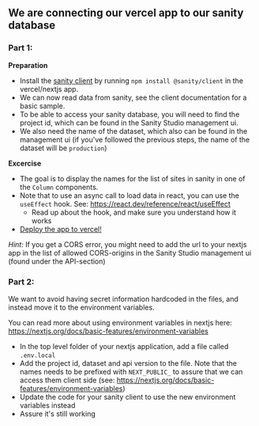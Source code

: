 ## We are connecting our vercel app to our sanity database

### Part 1:

**Preparation**
* Install the [sanity client](https://www.npmjs.com/package/@sanity/client) by running `npm install @sanity/client` in the vercel/nextjs app.
* We can now read data from sanity, see the client documentation for a basic sample.
* To be able to access your sanity database, you will need to find the project id, which can be found in the Sanity Studio management ui.
* We also need the name of the dataset, which also can be found in the management ui (if you've followed the previous steps, the name of the dataset will be `production`)

**Excercise**
* The goal is to display the names for the list of sites in sanity in one of the `Column` components.
* Note that to use an async call to load data in react, you can use the `useEffect` hook. See: https://react.dev/reference/react/useEffect
  * Read up about the hook, and make sure you understand how it works
* [Deploy the app to vercel!](deploy.md)

_Hint:_ If you get a CORS error, you might need to add the url to your nextjs app in the list of allowed CORS-origins in the Sanity Studio management ui (found under the API-section)

### Part 2:

We want to avoid having secret information hardcoded in the files, and instead move it to the environment variables.

You can read more about using environment variables in nextjs here: https://nextjs.org/docs/basic-features/environment-variables

* In the top level folder of your nextjs application, add a file called `.env.local`
* Add the project id, dataset and api version to the file. Note that the names needs to be prefixed with `NEXT_PUBLIC_` to assure that we can access them client side (see: https://nextjs.org/docs/basic-features/environment-variables)
* Update the code for your sanity client to use the new environment variables instead
* Assure it's still working

